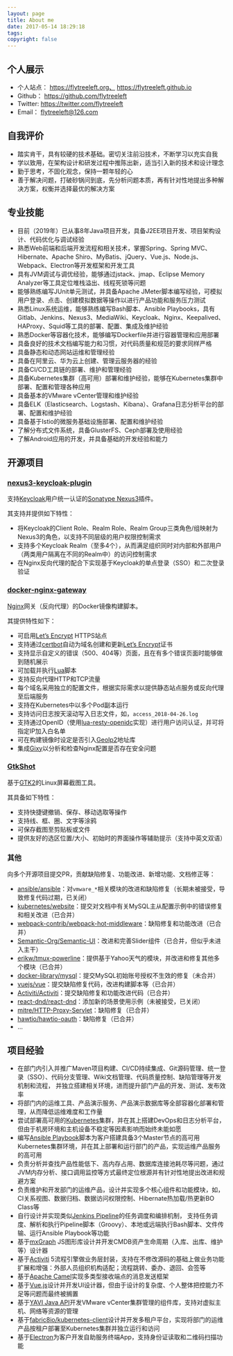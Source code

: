 ```yaml
---
layout: page
title: About me
date: 2017-05-14 18:29:18
tags:
copyright: false
---
```


## 个人展示

- 个人站点： https://flytreeleft.org、 https://flytreeleft.github.io
- Github： https://github.com/flytreeleft
- Twitter: https://twitter.com/flytreeleft
- Email： flytreeleft@126.com

## 自我评价

- 踏实肯干，具有较硬的技术基础。密切关注前沿技术，不断学习以充实自我
- 学以致用，在架构设计和研发过程中推陈出新，适当引入新的技术和设计理念
- 勤于思考，不固化观念，保持一颗年轻的心
- 善于解决问题，打破砂锅问到底，先分析问题本质，再有针对性地提出多种解决方案，权衡并选择最优的解决方案

## 专业技能

- 目前（2019年）已从事8年Java项目开发，具备J2EE项目开发、项目架构设计、代码优化与调试经验
- 熟悉Web前端和后端开发流程和相关技术，掌握Spring、Spring MVC、Hibernate、Apache Shiro、MyBatis、jQuery、Vue.js、Node.js、Webpack、Electron等开发框架和开发工具
- 具有JVM调试与调优经验，能够通过jstack、jmap、Eclipse Memory Analyzer等工具定位堆栈溢出、线程死锁等问题
- 能够熟练编写JUnit单元测试，并具备Apache JMeter脚本编写经验，可模拟用户登录、点击、创建模拟数据等操作以进行产品功能和服务压力测试
- 熟悉Linux系统运维，能够熟练编写Bash脚本、Ansible Playbooks，具有Gitlab、Jenkins、Nexus3、MediaWiki、Keycloak、Nginx、Keepalived、HAProxy、Squid等工具的部署、配置、集成及维护经验
- 熟悉Docker等容器化技术，能够编写Dockerfile并进行容器管理和应用部署
- 具备良好的技术文档编写能力和习惯，对代码质量和规范的要求同样严格
- 具备静态和动态网站运维和管理经验
- 具备在阿里云、华为云上创建、管理云服务器的经验
- 具备CI/CD工具链的部署、维护和管理经验
- 具备Kubernetes集群（高可用）部署和维护经验，能够在Kubernetes集群中部署、配置和管理各种应用
- 具备基本的VMware vCenter管理和维护经验
- 具备ELK（Elasticsearch、Logstash、Kibana）、Grafana日志分析平台的部署、配置和维护经验
- 具备基于Istio的微服务基础设施部署、配置和维护经验
- 了解分布式文件系统，具备GlusterFS、Ceph部署及使用经验
- 了解Android应用的开发，并具备基础的开发经验和能力

## 开源项目

### [nexus3-keycloak-plugin](https://github.com/flytreeleft/nexus3-keycloak-plugin)

支持[Keycloak](https://www.keycloak.org/)用户统一认证的[Sonatype Nexus3](https://www.sonatype.com/nexus-repository-oss)插件。

其支持并提供如下特性：
- 将Keycloak的Client Role、Realm Role、Realm Group三类角色/组映射为Nexus3的角色，以支持不同层级的用户权限控制需求
- 支持多个Keycloak Realm（至多4个），从而满足组织同时对内部和外部用户（两类用户隔离在不同的Realm中）的访问控制需求
- 在Nginx反向代理的配合下实现基于Keycloak的单点登录（SSO）和二次登录验证

### [docker-nginx-gateway](https://github.com/flytreeleft/docker-nginx-gateway)

[Nginx](https://www.nginx.com/)网关（反向代理）的Docker镜像构建脚本。

其提供特性如下：
- 可启用[Let’s Encrypt](https://letsencrypt.org/) HTTPS站点
- 支持通过[certbot](https://certbot.eff.org/docs/using.html)自动为域名创建和更新[Let’s Encrypt](https://letsencrypt.org/)证书
- 支持显示自定义的错误（500、404等）页面，且在有多个错误页面时能够做到随机展示
- 可加载并执行[Lua](https://github.com/openresty/lua-nginx-module)脚本
- 支持反向代理HTTP和TCP流量
- 每个域名采用独立的配置文件，根据实际需求以提供静态站点服务或反向代理至后端服务
- 支持在Kubernetes中以多个Pod副本运行
- 支持访问日志按天滚动写入日志文件，如，`access_2018-04-26.log`
- 支持通过OpenID（使用[lua-resty-openidc](https://github.com/zmartzone/lua-resty-openidc)实现）进行用户访问认证，并可将指定IP加入白名单
- 可在构建镜像时设定是否引入[GeoIp2](https://github.com/leev/ngx_http_geoip2_module)地址库
- 集成[Gixy](https://github.com/yandex/gixy)以分析和检查Nginx配置是否存在安全问题

### [GtkShot](https://github.com/flytreeleft/GtkShot)

基于[GTK2](https://developer.gnome.org/gtk2/)的Linux屏幕截图工具。

其具备如下特性：
- 支持快捷键撤销、保存、移动选取等操作
- 支持线、框、圈、文字等涂鸦
- 可保存截图至剪贴板或文件
- 提供友好的选区位置/大小、初始时的界面操作等辅助提示（支持中英文双语）

### 其他

向多个开源项目提交PR，贡献缺陷修复、功能改进、新增功能、文档修正等：
- [ansible/ansible](https://github.com/ansible/ansible)：对`vmware_*`相关模块的改进和缺陷修复（长期未被接受，导致修复代码过期，已关闭）
- [kubernetes/website](https://github.com/kubernetes/website)：提交对文档中有关MySQL主从配置示例中的错误修复和相关改进（已合并）
- [webpack-contrib/webpack-hot-middleware](https://github.com/webpack-contrib/webpack-hot-middleware)：缺陷修复和功能改进（已合并）
- [Semantic-Org/Semantic-UI](https://github.com/Semantic-Org/Semantic-UI)：改进和完善Slider组件（已合并，但似乎未进入主干）
- [erikw/tmux-powerline](https://github.com/erikw/tmux-powerline)：提供基于Yahoo天气的模块，并改进和修复其他多个模块（已合并）
- [docker-library/mysql](https://github.com/docker-library/mysql)：提交MySQL初始账号授权不生效的修复（未合并）
- [vuejs/vue](https://github.com/vuejs/vue)：提交缺陷修复代码，改进构建脚本等（已合并）
- [Activiti/Activiti](https://github.com/Activiti/Activiti)：提交缺陷修复和功能改进代码（已合并）
- [react-dnd/react-dnd](https://github.com/react-dnd/react-dnd)：添加新的场景使用示例（未被接受，已关闭）
- [mitre/HTTP-Proxy-Servlet](https://github.com/mitre/HTTP-Proxy-Servlet)：缺陷修复（已合并）
- [hawtio/hawtio-oauth](https://github.com/hawtio/hawtio-oauth)：缺陷修复（已合并）
- ...

## 项目经验

- 在部门内引入并推广Maven项目构建、CI/CD持续集成、Git源码管理、统一登录（SSO）、代码分支管理、Wiki文档管理、代码质量控制、缺陷管理等开发机制和流程，
  并独立搭建相关环境，进而提升部门产品的开发、测试、发布效率
- 将部门内的运维工具、产品演示服务、产品演示数据库等全部容器化部署和管理，从而降低运维难度和工作量
- 尝试部署高可用的[Kubernetes](https://kubernetes.io/)集群，并在其上搭建DevOps和日志分析平台，但由于机房环境和主机设备不稳定等因素影响而始终未能如愿
- 编写[Ansible Playbook](https://www.ansible.com/)脚本为客户搭建具备3个Master节点的高可用Kubernetes集群环境，并在其上部署和运行部门的产品，实现运维产品服务的高可用
- 负责分析并查找产品性能低下、高内存占用、数据库连接池耗尽等问题，通过JVM内存分析、接口调用监控等方式最终定位根源并有针对性地提出改进和规避方案
- 负责维护和开发部门的运维产品，设计并实现多个核心组件和功能模块，如，CI关系视图、数据归档、数据访问权限控制、Hibernate热加载/热更新BO Class等
- 自行设计并实现类似[Jenkins Pipeline](https://jenkins.io/doc/book/pipeline/syntax/)的任务调度和编排机制，
  支持任务调度、解析和执行Pipeline脚本（Groovy）、本地或远端执行Bash脚本、文件传输、运行Ansible Playbook等功能
- 基于[mxGraph](https://github.com/jgraph/mxgraph) JS图形库设计并开发CMDB资产生命周期（入库、出库、维护等）设计器
- 基于[Activiti](https://github.com/Activiti/Activiti) 5流程引擎做业务层封装，支持在不修改源码的基础上做业务功能扩展和增强：外部人员组织机构适配；流程跳转、委办、退回、会签等
- 基于[Apache Camel](https://camel.apache.org/)实现多类型接收端点的消息发送框架
- 基于[Vue.js](https://vuejs.org)设计并开发UI设计器，但由于设计的复杂度、个人整体把控能力不足等问题而最终被搁置
- 基于[YAVI Java API](https://github.com/yavijava/yavijava)开发VMware vCenter集群管理的组件库，支持对虚拟主机、网络等资源的管理
- 基于[fabric8io/kubernetes-client](https://github.com/fabric8io/kubernetes-client)设计并开发多租户平台，实现将部门的运维产品按租户部署至Kubernetes集群并独立运行和访问
- 基于[Electron](https://electronjs.org/)为客户开发自助服务终端App，支持身份证读取和二维码扫描功能
